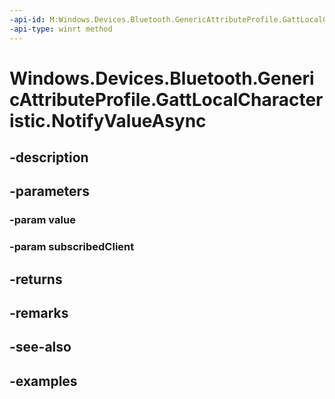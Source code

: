 ```yaml
---
-api-id: M:Windows.Devices.Bluetooth.GenericAttributeProfile.GattLocalCharacteristic.NotifyValueAsync(Windows.Storage.Streams.IBuffer,Windows.Devices.Bluetooth.GenericAttributeProfile.GattSubscribedClient)
-api-type: winrt method
---
```


<!-- Method syntax.
public IAsyncOperation<GattClientNotificationResult> GattLocalCharacteristic.NotifyValueAsync(IBuffer value, GattSubscribedClient subscribedClient)
-->

# Windows.Devices.Bluetooth.GenericAttributeProfile.GattLocalCharacteristic.NotifyValueAsync

## -description

## -parameters

### -param value

### -param subscribedClient

## -returns

## -remarks

## -see-also

## -examples

